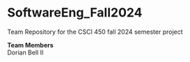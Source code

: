 # SoftwareEng_Fall2024
Team Repository for the CSCI 450 fall 2024 semester project

**Team Members**  <br/> 
Dorian Bell II
